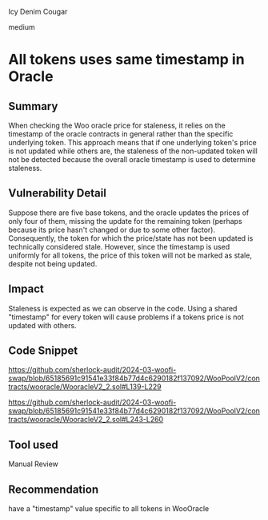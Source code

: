 Icy Denim Cougar

medium

# All tokens uses same timestamp in Oracle

## Summary
When checking the Woo oracle price for staleness, it relies on the timestamp of the oracle contracts in general rather than the specific underlying token. This approach means that if one underlying token's price is not updated while others are, the staleness of the non-updated token will not be detected because the overall oracle timestamp is used to determine staleness.
## Vulnerability Detail
Suppose there are five base tokens, and the oracle updates the prices of only four of them, missing the update for the remaining token (perhaps because its price hasn't changed or due to some other factor). Consequently, the token for which the price/state has not been updated is technically considered stale. However, since the timestamp is used uniformly for all tokens, the price of this token will not be marked as stale, despite not being updated.
## Impact
Staleness is expected as we can observe in the code. Using a shared "timestamp" for every token will cause problems if a tokens price is not updated with others.
## Code Snippet
https://github.com/sherlock-audit/2024-03-woofi-swap/blob/65185691c91541e33f84b77d4c6290182f137092/WooPoolV2/contracts/wooracle/WooracleV2_2.sol#L139-L229

https://github.com/sherlock-audit/2024-03-woofi-swap/blob/65185691c91541e33f84b77d4c6290182f137092/WooPoolV2/contracts/wooracle/WooracleV2_2.sol#L243-L260
## Tool used

Manual Review

## Recommendation
have a "timestamp" value specific to all tokens in WooOracle